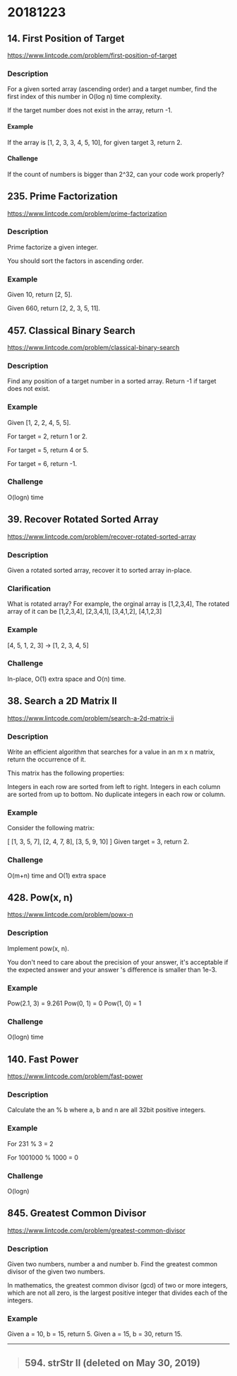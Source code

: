 # 20181223

## 14. First Position of Target
https://www.lintcode.com/problem/first-position-of-target

### Description
For a given sorted array (ascending order) and a target number, find the first index of this number in O(log n) time complexity.

If the target number does not exist in the array, return -1.

#### Example
If the array is [1, 2, 3, 3, 4, 5, 10], for given target 3, return 2.

#### Challenge
If the count of numbers is bigger than 2^32, can your code work properly?


## 235. Prime Factorization
https://www.lintcode.com/problem/prime-factorization

### Description
Prime factorize a given integer.

You should sort the factors in ascending order.

### Example
Given 10, return [2, 5].

Given 660, return [2, 2, 3, 5, 11].


## 457. Classical Binary Search
https://www.lintcode.com/problem/classical-binary-search

### Description
Find any position of a target number in a sorted array. Return -1 if target does not exist.

### Example
Given [1, 2, 2, 4, 5, 5].

For target = 2, return 1 or 2.

For target = 5, return 4 or 5.

For target = 6, return -1.

### Challenge
O(logn) time


## 39. Recover Rotated Sorted Array
https://www.lintcode.com/problem/recover-rotated-sorted-array

### Description
Given a rotated sorted array, recover it to sorted array in-place.

### Clarification
What is rotated array?
For example, the orginal array is [1,2,3,4], The rotated array of it can be [1,2,3,4], [2,3,4,1], [3,4,1,2], [4,1,2,3]

### Example
[4, 5, 1, 2, 3] -> [1, 2, 3, 4, 5]

### Challenge
In-place, O(1) extra space and O(n) time.


## 38. Search a 2D Matrix II
https://www.lintcode.com/problem/search-a-2d-matrix-ii

### Description
Write an efficient algorithm that searches for a value in an m x n matrix, return the occurrence of it.

This matrix has the following properties:

Integers in each row are sorted from left to right.
Integers in each column are sorted from up to bottom.
No duplicate integers in each row or column.

### Example
Consider the following matrix:

[
  [1, 3, 5, 7],
  [2, 4, 7, 8],
  [3, 5, 9, 10]
]
Given target = 3, return 2.

### Challenge
O(m+n) time and O(1) extra space


## 428. Pow(x, n)
https://www.lintcode.com/problem/powx-n

### Description
Implement pow(x, n).

You don't need to care about the precision of your answer, it's acceptable if the expected answer and your answer 's difference is smaller than 1e-3.

### Example
Pow(2.1, 3) = 9.261
Pow(0, 1) = 0
Pow(1, 0) = 1

### Challenge
O(logn) time


## 140. Fast Power
https://www.lintcode.com/problem/fast-power

### Description
Calculate the an % b where a, b and n are all 32bit positive integers.

### Example
For 231 % 3 = 2

For 1001000 % 1000 = 0

### Challenge
O(logn)


## 845. Greatest Common Divisor
https://www.lintcode.com/problem/greatest-common-divisor

### Description
Given two numbers, number a and number b. Find the greatest common divisor of the given two numbers.

In mathematics, the greatest common divisor (gcd) of two or more integers, which are not all zero, is the largest positive integer that divides each of the integers.

### Example
Given a = 10, b = 15, return 5.
Given a = 15, b = 30, return 15.


----
> ## 594. strStr II (deleted on May 30, 2019)
